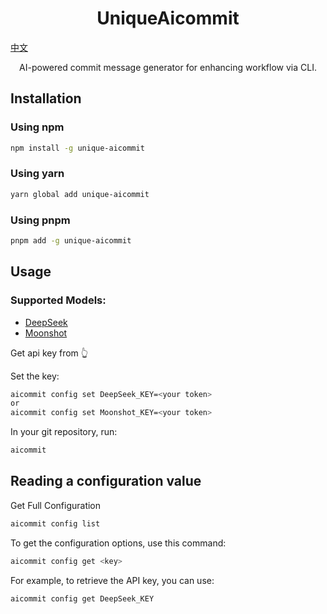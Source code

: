 <h1 align="center">UniqueAicommit</h1>

[中文](README_ZH.md)

<p align="center">
AI-powered commit message generator for enhancing workflow via CLI.
</p>

## Installation

### Using npm

```sh
npm install -g unique-aicommit
```

### Using yarn

```sh
yarn global add unique-aicommit
```

### Using pnpm

```sh
pnpm add -g unique-aicommit
```

## Usage

### Supported Models:

- [DeepSeek](https://www.deepseek.com/)
- [Moonshot](https://platform.moonshot.cn/)

Get api key from 👆

Set the key:

```sh
aicommit config set DeepSeek_KEY=<your token>
or
aicommit config set Moonshot_KEY=<your token>
```

In your git repository, run:

```sh
aicommit
```

## Reading a configuration value

Get Full Configuration

```sh
aicommit config list
```

To get the configuration options, use this command:

```sh
aicommit config get <key>
```

For example, to retrieve the API key, you can use:

```sh
aicommit config get DeepSeek_KEY
```
